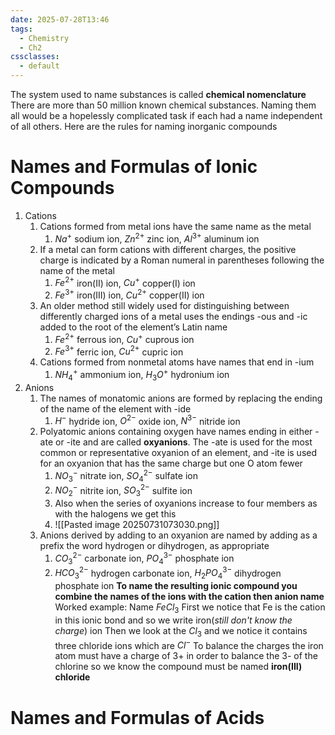 ```yaml
---
date: 2025-07-28T13:46
tags:
  - Chemistry
  - Ch2
cssclasses:
  - default
---
```

The system used to name substances is called **chemical nomenclature**
There are more than 50 million known chemical substances. Naming them all
would be a hopelessly complicated task if each had a name independent of all others.
Here are the rules for naming inorganic compounds

# Names and Formulas of Ionic Compounds
1. Cations
	1. Cations formed from metal ions have the same name as the metal
		1. $Na^+$ sodium ion, $Zn^{2+}$ zinc ion, $Al^{3+}$ aluminum ion
	2. If a metal can form cations with different charges, the positive charge is indicated by a Roman numeral in parentheses following the name of the metal
		1. $Fe^{2+}$ iron(II) ion, $Cu^+$ copper(I) ion
		2. $Fe^{3+}$ iron(III) ion, $Cu^{2+}$ copper(II) ion
	3. An older method still widely used for distinguishing between differently charged ions of a metal uses the endings -ous and -ic added to the root of the element’s Latin name
		1. $Fe^{2+}$ ferrous ion, $Cu^+$ cuprous ion
		2. $Fe^{3+}$ ferric ion, $Cu^{2+}$ cupric ion
	4. Cations formed from nonmetal atoms have names that end in -ium
		1. $NH_4^+$ ammonium ion, $H_3O^+$ hydronium ion
2. Anions
	1. The names of monatomic anions are formed by replacing the ending of the name of the element with -ide
		1. $H^-$ hydride ion, $O^{2-}$ oxide ion, $N^{3-}$ nitride ion
	2. Polyatomic anions containing oxygen have names ending in either -ate or -ite and are called **oxyanions**. The -ate is used for the most common or representative oxyanion of an element, and -ite is used for an oxyanion that has the same charge but one O atom fewer
		1. $NO_3^-$ nitrate ion, $SO_4^{2-}$ sulfate ion
		2.  $NO_2^-$ nitrite ion, $SO_3^{2-}$ sulfite ion
		3. Also when the series of oxyanions increase to four members as with the halogens we get this
		4. ![[Pasted image 20250731073030.png]]
	3. Anions derived by adding to an oxyanion are named by adding as a prefix the word hydrogen or dihydrogen, as appropriate
		1. $CO_3^{2-}$ carbonate ion, $PO_4^{3-}$ phosphate ion
		2. $HCO_3^{2-}$ hydrogen carbonate ion, $H_2PO_4^{3-}$ dihydrogen phosphate ion
**To name the resulting ionic compound you combine the names of the ions with the cation then anion name**
Worked example:
Name $FeCl_3$ 
First we notice that Fe is the cation in this ionic bond and so we write
iron(*still don't know the charge*) ion
Then we look at the $Cl_3$ and we notice it contains three chloride ions which are $Cl^-$
To balance the charges the iron atom must have a charge of 3+ in order to balance the 3- of the chlorine so we know the compound must be named
**iron(III) chloride**

# Names and Formulas of Acids
